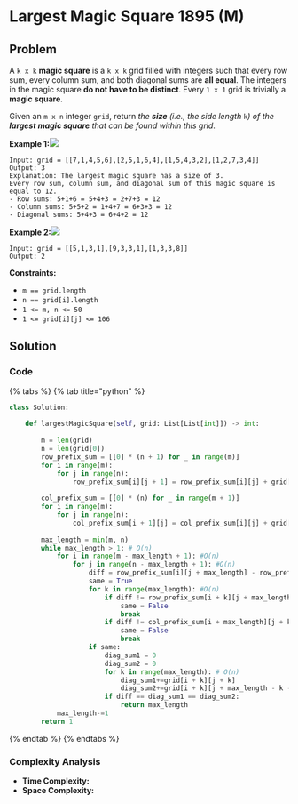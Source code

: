 # Largest Magic Square 1895 \(M\)

## Problem



A `k x k` **magic square** is a `k x k` grid filled with integers such that every row sum, every column sum, and both diagonal sums are **all equal**. The integers in the magic square **do not have to be distinct**. Every `1 x 1` grid is trivially a **magic square**.

Given an `m x n` integer `grid`, return _the **size** \(i.e., the side length_ `k`_\) of the **largest magic square** that can be found within this grid_.

**Example 1:**![](https://assets.leetcode.com/uploads/2021/05/29/magicsquare-grid.jpg)

```text
Input: grid = [[7,1,4,5,6],[2,5,1,6,4],[1,5,4,3,2],[1,2,7,3,4]]
Output: 3
Explanation: The largest magic square has a size of 3.
Every row sum, column sum, and diagonal sum of this magic square is equal to 12.
- Row sums: 5+1+6 = 5+4+3 = 2+7+3 = 12
- Column sums: 5+5+2 = 1+4+7 = 6+3+3 = 12
- Diagonal sums: 5+4+3 = 6+4+2 = 12
```

**Example 2:**![](https://assets.leetcode.com/uploads/2021/05/29/magicsquare2-grid.jpg)

```text
Input: grid = [[5,1,3,1],[9,3,3,1],[1,3,3,8]]
Output: 2
```

**Constraints:**

* `m == grid.length`
* `n == grid[i].length`
* `1 <= m, n <= 50`
* `1 <= grid[i][j] <= 106`

## Solution 

### Code

{% tabs %}
{% tab title="python" %}
```python
class Solution:
    
    def largestMagicSquare(self, grid: List[List[int]]) -> int:
        
        m = len(grid)
        n = len(grid[0])
        row_prefix_sum = [[0] * (n + 1) for _ in range(m)]
        for i in range(m):
            for j in range(n):
                row_prefix_sum[i][j + 1] = row_prefix_sum[i][j] + grid[i][j]
        
        col_prefix_sum = [[0] * (n) for _ in range(m + 1)]
        for i in range(m):
            for j in range(n):
                col_prefix_sum[i + 1][j] = col_prefix_sum[i][j] + grid[i][j]
                
        max_length = min(m, n)
        while max_length > 1: # O(n)
            for i in range(m - max_length + 1): #O(n)
                for j in range(n - max_length + 1): #O(n)
                    diff = row_prefix_sum[i][j + max_length] - row_prefix_sum[i][j]
                    same = True
                    for k in range(max_length): #O(n)
                        if diff != row_prefix_sum[i + k][j + max_length] - row_prefix_sum[i + k][j]:
                            same = False
                            break
                        if diff != col_prefix_sum[i + max_length][j + k] - col_prefix_sum[i][j + k]:
                            same = False
                            break
                    if same:
                        diag_sum1 = 0
                        diag_sum2 = 0
                        for k in range(max_length): # O(n)
                            diag_sum1+=grid[i + k][j + k]
                            diag_sum2+=grid[i + k][j + max_length - k - 1]
                        if diff == diag_sum1 == diag_sum2:
                            return max_length
            max_length-=1
        return 1
```
{% endtab %}
{% endtabs %}

### Complexity Analysis

* **Time Complexity:**
* **Space Complexity:**

